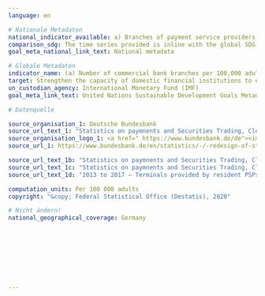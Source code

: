 ```yaml
---
language: en

# Nationale Metadaten
national_indicator_available: a) Branches of payment service providers <br> b) ATMs of national payment service providers
comparison_sdg: The time series provided is inline with the global SDG-Metadata.
goal_meta_national_link_text: National metadata

# Globale Metadaten
indicator_name: (a) Number of commercial bank branches per 100,000 adults and (b) number of automated teller machines (ATMs) per 100,000 adults
target: Strengthen the capacity of domestic financial institutions to encourage and expand access to banking, insurance and financial services for all
un_custodian_agency: International Monetary Fund (IMF)
goal_meta_link_text: United Nations Sustainable Development Goals Metadata

# Datenquelle

source_organisation_1: Deutsche Bundesbank
source_url_text_1: "Statistics on paymnents and Securities Trading, Clearing and Settlement in Germany 2007 to 2013 – Institutions offering payment services to non-MFIs, table 4"
source_organisation_logo_1: <a href=" https://www.bundesbank.de/de"><img src="https://g205sdgs.github.io/sdg-indicators/public/LogosEn/bundesbank.png" alt="Logo Bundesbank" /></a>
source_url_1: https://www.bundesbank.de/en/statistics/-/-redesign-of-statistics-web-pages-798878

source_url_text_1b: "Statistics on paymnents and Securities Trading, Clearing and Settlement in Germany 2013 to 2017 – Institutions offering payment services to non-MFIs, table 4"
source_url_text_1c: "Statistics on paymnents and Securities Trading, Clearing and Settlement in Germany 2007 to 2013 – Terminals provided by resident PSPs - ATMs, table 5"
source_url_text_1d: "2013 to 2017 – Terminals provided by resident PSPs - ATMs, table 5"

computation_units: Per 100 000 adults
copyright: "&copy; Federal Statistical Office (Destatis), 2020"

# Nicht ändern!
national_geographical_coverage: Germany









---
```


